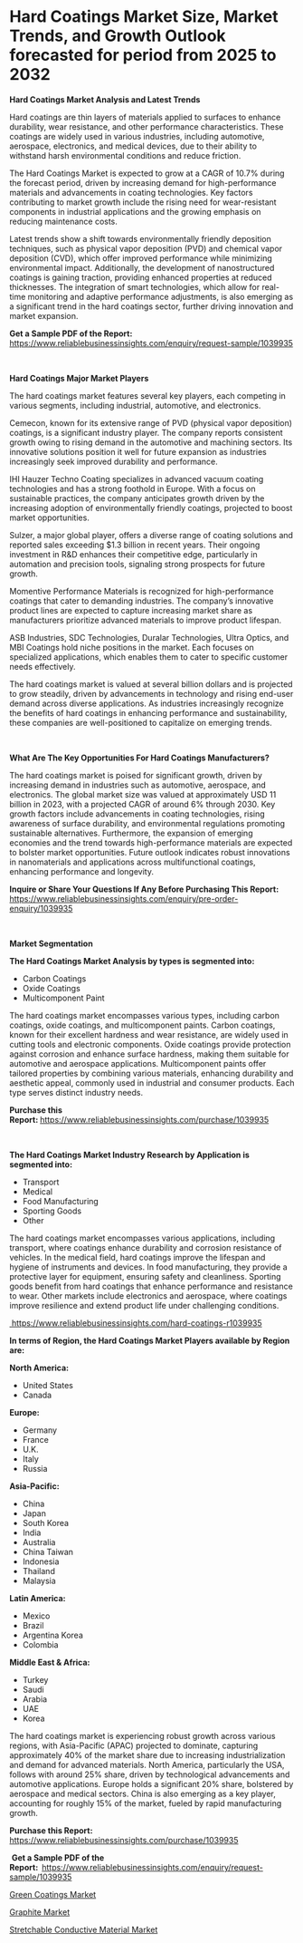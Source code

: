 <p><h1>Hard Coatings Market Size, Market Trends, and Growth Outlook forecasted for period from 2025 to 2032</h1></p><p><strong>Hard Coatings Market Analysis and Latest Trends</strong></p>
<p><p>Hard coatings are thin layers of materials applied to surfaces to enhance durability, wear resistance, and other performance characteristics. These coatings are widely used in various industries, including automotive, aerospace, electronics, and medical devices, due to their ability to withstand harsh environmental conditions and reduce friction. </p><p>The Hard Coatings Market is expected to grow at a CAGR of 10.7% during the forecast period, driven by increasing demand for high-performance materials and advancements in coating technologies. Key factors contributing to market growth include the rising need for wear-resistant components in industrial applications and the growing emphasis on reducing maintenance costs. </p><p>Latest trends show a shift towards environmentally friendly deposition techniques, such as physical vapor deposition (PVD) and chemical vapor deposition (CVD), which offer improved performance while minimizing environmental impact. Additionally, the development of nanostructured coatings is gaining traction, providing enhanced properties at reduced thicknesses. The integration of smart technologies, which allow for real-time monitoring and adaptive performance adjustments, is also emerging as a significant trend in the hard coatings sector, further driving innovation and market expansion.</p></p>
<p><strong>Get a Sample PDF of the Report:&nbsp;</strong> <a href="https://www.reliablebusinessinsights.com/enquiry/request-sample/1039935?utm_campaign=84&utm_medium=2&utm_source=Github&utm_content=ia&utm_term=31012025&utm_id=hard-coatings">https://www.reliablebusinessinsights.com/enquiry/request-sample/1039935</a></p>
<p>&nbsp;</p>
<p><strong>Hard Coatings Major Market Players</strong></p>
<p><p>The hard coatings market features several key players, each competing in various segments, including industrial, automotive, and electronics.</p><p>Cemecon, known for its extensive range of PVD (physical vapor deposition) coatings, is a significant industry player. The company reports consistent growth owing to rising demand in the automotive and machining sectors. Its innovative solutions position it well for future expansion as industries increasingly seek improved durability and performance.</p><p>IHI Hauzer Techno Coating specializes in advanced vacuum coating technologies and has a strong foothold in Europe. With a focus on sustainable practices, the company anticipates growth driven by the increasing adoption of environmentally friendly coatings, projected to boost market opportunities.</p><p>Sulzer, a major global player, offers a diverse range of coating solutions and reported sales exceeding $1.3 billion in recent years. Their ongoing investment in R&D enhances their competitive edge, particularly in automation and precision tools, signaling strong prospects for future growth.</p><p>Momentive Performance Materials is recognized for high-performance coatings that cater to demanding industries. The company’s innovative product lines are expected to capture increasing market share as manufacturers prioritize advanced materials to improve product lifespan.</p><p>ASB Industries, SDC Technologies, Duralar Technologies, Ultra Optics, and MBI Coatings hold niche positions in the market. Each focuses on specialized applications, which enables them to cater to specific customer needs effectively.</p><p>The hard coatings market is valued at several billion dollars and is projected to grow steadily, driven by advancements in technology and rising end-user demand across diverse applications. As industries increasingly recognize the benefits of hard coatings in enhancing performance and sustainability, these companies are well-positioned to capitalize on emerging trends.</p></p>
<p>&nbsp;</p>
<p><strong>What Are The Key Opportunities For Hard Coatings Manufacturers?</strong></p>
<p><p>The hard coatings market is poised for significant growth, driven by increasing demand in industries such as automotive, aerospace, and electronics. The global market size was valued at approximately USD 11 billion in 2023, with a projected CAGR of around 6% through 2030. Key growth factors include advancements in coating technologies, rising awareness of surface durability, and environmental regulations promoting sustainable alternatives. Furthermore, the expansion of emerging economies and the trend towards high-performance materials are expected to bolster market opportunities. Future outlook indicates robust innovations in nanomaterials and applications across multifunctional coatings, enhancing performance and longevity.</p></p>
<p><strong>Inquire or Share Your Questions If Any Before Purchasing This Report:</strong> <a href="https://www.reliablebusinessinsights.com/enquiry/pre-order-enquiry/1039935?utm_campaign=84&utm_medium=2&utm_source=Github&utm_content=ia&utm_term=31012025&utm_id=hard-coatings">https://www.reliablebusinessinsights.com/enquiry/pre-order-enquiry/1039935</a></p>
<p>&nbsp;</p>
<p><strong>Market Segmentation</strong></p>
<p><strong>The Hard Coatings Market Analysis by types is segmented into:</strong></p>
<p><ul><li>Carbon Coatings</li><li>Oxide Coatings</li><li>Multicomponent Paint</li></ul></p>
<p><p>The hard coatings market encompasses various types, including carbon coatings, oxide coatings, and multicomponent paints. Carbon coatings, known for their excellent hardness and wear resistance, are widely used in cutting tools and electronic components. Oxide coatings provide protection against corrosion and enhance surface hardness, making them suitable for automotive and aerospace applications. Multicomponent paints offer tailored properties by combining various materials, enhancing durability and aesthetic appeal, commonly used in industrial and consumer products. Each type serves distinct industry needs.</p></p>
<p><strong>Purchase this Report:&nbsp;</strong><a href="https://www.reliablebusinessinsights.com/purchase/1039935?utm_campaign=84&utm_medium=2&utm_source=Github&utm_content=ia&utm_term=31012025&utm_id=hard-coatings">https://www.reliablebusinessinsights.com/purchase/1039935</a></p>
<p>&nbsp;</p>
<p><strong>The Hard Coatings Market Industry Research by Application is segmented into:</strong></p>
<p><ul><li>Transport</li><li>Medical</li><li>Food Manufacturing</li><li>Sporting Goods</li><li>Other</li></ul></p>
<p><p>The hard coatings market encompasses various applications, including transport, where coatings enhance durability and corrosion resistance of vehicles. In the medical field, hard coatings improve the lifespan and hygiene of instruments and devices. In food manufacturing, they provide a protective layer for equipment, ensuring safety and cleanliness. Sporting goods benefit from hard coatings that enhance performance and resistance to wear. Other markets include electronics and aerospace, where coatings improve resilience and extend product life under challenging conditions.</p></p>
<p><a href="https://www.reliablebusinessinsights.com/hard-coatings-r1039935?utm_campaign=84&utm_medium=2&utm_source=Github&utm_content=ia&utm_term=31012025&utm_id=hard-coatings">&nbsp;https://www.reliablebusinessinsights.com/hard-coatings-r1039935</a></p>
<p><strong>In terms of Region, the Hard Coatings Market Players available by Region are:</strong></p>
<p>
    <p> <strong> North America: </strong>
        <ul>
            <li>United States</li>
            <li>Canada</li>
        </ul>
        </p> 
    <p> <strong> Europe: </strong>
        <ul>
            <li>Germany</li>
            <li>France</li>
            <li>U.K.</li>
            <li>Italy</li>
            <li>Russia</li>
        </ul>
        </p> 
    <p> <strong> Asia-Pacific: </strong>
        <ul>
            <li>China</li>
            <li>Japan</li>
            <li>South Korea</li>
            <li>India</li>
            <li>Australia</li>
            <li>China Taiwan</li>
            <li>Indonesia</li>
            <li>Thailand</li>
            <li>Malaysia</li>
        </ul>
        </p> 
    <p> <strong> Latin America: </strong>
        <ul>
            <li>Mexico</li>
            <li>Brazil</li>
            <li>Argentina Korea</li>
            <li>Colombia</li>
        </ul>
        </p> 
    <p> <strong> Middle East & Africa: </strong>
        <ul>
            <li>Turkey</li>
            <li>Saudi</li>
            <li>Arabia</li>
            <li>UAE</li>
            <li>Korea</li>
        </ul>
    </p>
    </p>
<p><p>The hard coatings market is experiencing robust growth across various regions, with Asia-Pacific (APAC) projected to dominate, capturing approximately 40% of the market share due to increasing industrialization and demand for advanced materials. North America, particularly the USA, follows with around 25% share, driven by technological advancements and automotive applications. Europe holds a significant 20% share, bolstered by aerospace and medical sectors. China is also emerging as a key player, accounting for roughly 15% of the market, fueled by rapid manufacturing growth.</p></p>
<p><strong>Purchase this Report: </strong><a href="https://www.reliablebusinessinsights.com/purchase/1039935?utm_campaign=84&utm_medium=2&utm_source=Github&utm_content=ia&utm_term=31012025&utm_id=hard-coatings">https://www.reliablebusinessinsights.com/purchase/1039935</a></p>
<p>&nbsp;<strong>Get a Sample PDF of the Report:&nbsp;&nbsp;</strong><a href="https://www.reliablebusinessinsights.com/enquiry/request-sample/1039935?utm_campaign=84&utm_medium=2&utm_source=Github&utm_content=ia&utm_term=31012025&utm_id=hard-coatings">https://www.reliablebusinessinsights.com/enquiry/request-sample/1039935</a></p>
<p><strong></strong></p>
<p><p><a href="https://github.com/chkrselia/Market-Research-Report-List-1/blob/main/green-coatings-market.md?utm_campaign=84&utm_medium=2&utm_source=Github&utm_content=ia&utm_term=31012025&utm_id=hard-coatings">Green Coatings Market</a></p><p><a href="https://github.com/moazugavate/Market-Research-Report-List-1/blob/main/graphite-market.md?utm_campaign=84&utm_medium=2&utm_source=Github&utm_content=ia&utm_term=31012025&utm_id=hard-coatings">Graphite Market</a></p><p><a href="https://github.com/slmagaddam/Market-Research-Report-List-1/blob/main/stretchable-conductive-material-market.md?utm_campaign=84&utm_medium=2&utm_source=Github&utm_content=ia&utm_term=31012025&utm_id=hard-coatings">Stretchable Conductive Material Market</a></p></p>